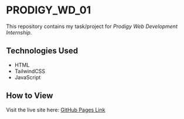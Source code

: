 # PRODIGY_WD_01

This repository contains my task/project for *Prodigy Web Development Internship*.

## Technologies Used
- HTML
- TailwindCSS
- JavaScript

## How to View
Visit the live site here: [GitHub Pages Link](https://debalina46.github.io/PRODIGY_WD_01/)
